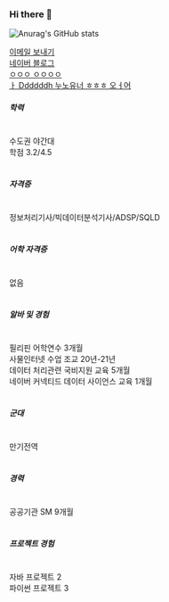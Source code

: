 ### Hi there 👋

<!-- 깃허브 상태 표시 -->
![Anurag's GitHub stats](https://github-readme-stats.vercel.app/api?username=Grokeen&show_icons=true&theme=radical)




<div>
  <a href="mailto:ygreen0516@gmail.com">
  이메일 보내기
  </a>
</div>

<div>
  <a href="https://blog.naver.com/ygreen0516" font-size="40px">
    네이버 블로그
  </a>
</div>

<div>
  <a href="">
    ㅇㅇㅇ ㅇㅇㅇㅇ
  </a>
</div>

<div>
  <a href="">ㅏ
Ddddddh 누노유너 ㅎㅎㅎ 오ㅓ어
  </a>
</div>

<div>
  <h5>학력</h5><br>
  수도권 야간대 <br>
  학점 3.2/4.5 <br>
  <br>
  <h5>자격증</h5> <br>
  정보처리기사/빅데이터분석기사/ADSP/SQLD <br>
  <br>
  <h5>어학 자격증</h5><br>
  없음<br>
  <br>
  <h5>알바 및 경험</h5><br>
  필리핀 어학연수 3개월<br>
  사물인터넷 수업 조교 20년-21년 <br>
  데이터 처리관련 국비지원 교육 5개월 <br>
  네이버 커넥티드 데이터 사이언스 교육 1개월 <br>
  <br>
  <h5>군대</h5><br>
  만기전역<br>
  <br>
  <h5>경력</h5> <br>
  공공기관 SM 9개월 <br>
  <br>
  <h5>프로젝트 경험</h5><br>
  자바 프로젝트 2<br>
  파이썬 프로젝트 3<br>


</div>

<!--
**Grokeen/Grokeen** is a ✨ _special_ ✨ repository because its `README.md` (this file) appears on your GitHub profile.

Here are some ideas to get you started:

- 🔭 I’m currently working on ...
- 🌱 I’m currently learning ...
- 👯 I’m looking to collaborate on ...
- 🤔 I’m looking for help with ...
- 💬 Ask me about ...
- 📫 How to reach me: ...
- 😄 Pronouns: ...
- ⚡ Fun fact: ...
-->
